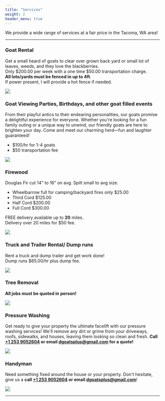 ```yaml
---
title: "Services"
weight: 2
header_menu: true
---
```


We provide a wide range of services at a fair price in the Tacoma, WA area!

---

### Goat Rental

Get a small heard of goats to clear over grown back yard or small lot of leaves, weeds, and they love the blackberries.  
Only $200.00 per week with a one time $50.00 transportation charge.  
**All lots/yards must be fenced in up to 4ft**.  
If power present, I will provide a hot fence if needed. 

![](images/goats_colage.webp)

### Goat Viewing Parties, Birthdays, and other goat filled events
From their playful antics to their endearing personalities, our goats promise a delightful experience for everyone. Whether you're looking for a fun family outing or a unique way to unwind, our friendly goats are here to brighten your day. Come and meet our charming herd—fun and laughter guaranteed!

* $100/hr for 1-4 goats
* $50 transportation fee

![](images/goat_watching_parties.jpg)

### Firewood

Douglas Fir cut 14” to 16” on avg. Spilt small to avg size.  
* Wheelbarrow full for camping/backyard fires only $25\.00
* Third Cord $125\.00
* Half Cord $200\.00
* Full Cord $300\.00  

FREE delivery available up to **20** miles.  
Delivery over 20 miles for $50 fee.

![](images/firewood.webp)

### Truck and Trailer Rental/ Dump runs

Rent a truck and dump trailer and get work done!  
Dump runs $65.00/hr plus dump fee.

![](images/truck_trailer.webp)

### Tree Removal
 
**All jobs must be quoted in person!**

![](images/tree_removal.webp)

### Pressure Washing

Get ready to give your property the ultimate facelift with our pressure washing services! We'll remove any dirt or grime from your driveways, roofs, sidewalks, and houses, leaving them looking so clean and fresh. **Call [+1 253 9052604](tel:+12539052604) or email [dgoatsplus@gmail.com](mailto:dgoatsplus@gmail.com) for a quote!**

![](images/presure_washing.jpg)

### Handyman

Need something fixed around the house or your property. Don't hesitate, give us a **call [+1 253 9052604](tel:+12539052604) or email [dgoatsplus@gmail.com](mailto:dgoatsplus@gmail.com)**! 

![](images/handyman.jpg)

---
